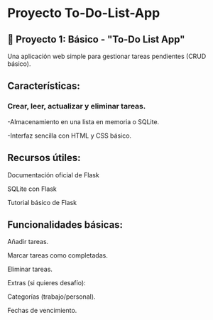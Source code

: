 # Proyecto To-Do-List-App
## 📌 Proyecto 1: Básico - "To-Do List App"
Una aplicación web simple para gestionar tareas pendientes (CRUD básico).

## Características:

### Crear, leer, actualizar y eliminar tareas.

-Almacenamiento en una lista en memoria o SQLite.

-Interfaz sencilla con HTML y CSS básico.

## Recursos útiles:

Documentación oficial de Flask

SQLite con Flask

Tutorial básico de Flask


##
## Funcionalidades básicas:

Añadir tareas.

Marcar tareas como completadas.

Eliminar tareas.

Extras (si quieres desafío):

Categorías (trabajo/personal).

Fechas de vencimiento.

##
